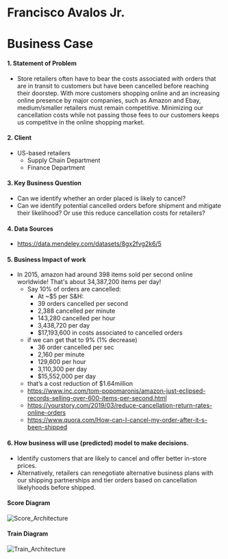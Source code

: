 # Francisco Avalos Jr.

# Business Case

#### 1. Statement of Problem
* Store retailers often have to bear the costs associated with orders that are in transit to customers but have been cancelled before reaching their doorstep. With more customers shopping online and an increasing online presence by major companies, such as Amazon and Ebay, medium/smaller retailers must remain competitive. Minimizing our cancellation costs while not passing those fees to our customers keeps us competitve in the online shopping market. 

#### 2. Client
* US-based retailers
    * Supply Chain Department
    * Finance Department

#### 3. Key Business Question
* Can we identify whether an order placed is likely to cancel? 
* Can we identify potential cancelled orders before shipment and mitigate their likelihood? Or use this reduce cancellation costs for retailers?

#### 4. Data Sources
* https://data.mendeley.com/datasets/8gx2fvg2k6/5

#### 5. Business Impact of work
* In 2015, amazon had around 398 items sold per second online worldwide! That's about 34,387,200 items per day!
    * Say 10% of orders are cancelled:
        * At ~$5 per S&H:
        * 39 orders cancelled per second
        * 2,388 cancelled per minute
        * 143,280 cancelled per hour 
        * 3,438,720 per day
        * $17,193,600 in costs associated to cancelled orders
    * if we can get that to 9% (1% decrease)
        * 36 order cancelled per sec
        * 2,160 per minute
        * 129,600 per hour
        * 3,110,300 per day
        * $15,552,000 per day
    * that’s a cost reduction of $1.64million
    * https://www.inc.com/tom-popomaronis/amazon-just-eclipsed-records-selling-over-600-items-per-second.html
    * https://yourstory.com/2019/03/reduce-cancellation-return-rates-online-orders
    * https://www.quora.com/How-can-I-cancel-my-order-after-it-s-been-shipped

#### 6. How business will use (predicted) model to make decisions.
   * Identify customers that are likely to cancel and offer better in-store prices. 
   * Alternatively, retailers can renegotiate alternative business plans with our shipping partnerships and tier orders based on cancellation likelyhoods before shipped.
   

#### Score Diagram
![Score_Architecture](Score_Architecture.jpg)


#### Train Diagram
![Train_Architecture](Train_Architecture.jpg)





